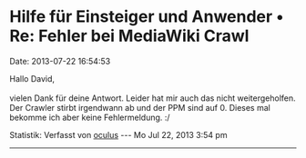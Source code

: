 Hilfe für Einsteiger und Anwender • Re: Fehler bei MediaWiki Crawl
==================================================================

Date: 2013-07-22 16:54:53

Hallo David,\
\
vielen Dank für deine Antwort. Leider hat mir auch das nicht
weitergeholfen. Der Crawler stirbt irgendwann ab und der PPM sind auf 0.
Dieses mal bekomme ich aber keine Fehlermeldung. :/

Statistik: Verfasst von
[oculus](http://forum.yacy-websuche.de/memberlist.php?mode=viewprofile&u=8956)
--- Mo Jul 22, 2013 3:54 pm

------------------------------------------------------------------------
